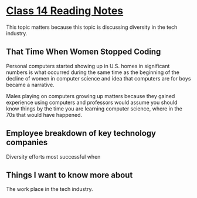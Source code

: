 # [Class 14 Reading Notes](https://github.com/snur206/reading-notes/blob/main/301/class14notes.md)

This topic matters because this topic is discussing diversity in the tech industry.

## That Time When Women Stopped Coding

Personal computers started showing up in U.S. homes in significant numbers is what occurred during the same time as the beginning of the decline of women in computer science and idea that computers are for boys became a narrative.

Males playing on computers growing up matters because they gained experience using computers and professors would assume you should know things by the time you are learning computer science, where in the 70s that would have happened. 

##  Employee breakdown of key technology companies

Diversity efforts most successful when 



## Things I want to know more about

The work place in the tech industry.
